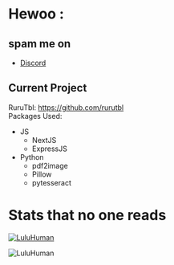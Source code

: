 # Hewoo :

## spam me on
* [Discord](https://discord.com/users/635303930879803412)

## Current Project
RuruTbl: https://github.com/rurutbl</br>
Packages Used:  
* JS
  * NextJS
  * ExpressJS
* Python
  * pdf2image
  * Pillow
  * pytesseract

# Stats that no one reads

[![LuluHuman](https://github-readme-stats.vercel.app/api?username=LuluHuman&theme=synthwave)](https://github.com/anuraghazra/github-readme-stats)

![LuluHuman](https://github-readme-stats.vercel.app/api/top-langs?username=LuluHuman&show_icons=true&theme=synthwave&layout=compact)